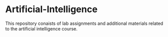 # Artificial-Intelligence
This repository conaists of lab assignments and additional materials related to the artificial intelligence course.
